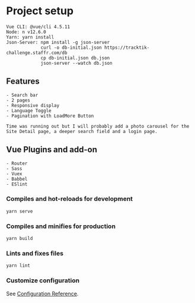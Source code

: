 # Project setup
```
Vue CLI: @vue/cli 4.5.11
Node: n v12.6.0
Yarn: yarn install
Json-Server: npm install -g json-server
             curl -o db-initial.json https://tracktik-challenge.staffr.com/db
             cp db-initial.json db.json
             json-server --watch db.json
```

## Features
```
- Search bar
- 2 pages
- Responsive display
- Language Toggle
- Pagination with LoadMore Button

Time was running out but I will probably add a photo carousel for the Site Detail page, a deeper search field and a login page.
```

## Vue Plugins and add-on
```
- Router
- Sass
- Vuex
- Babbel
- ESlint
```

### Compiles and hot-reloads for development
```
yarn serve
```

### Compiles and minifies for production
```
yarn build
```

### Lints and fixes files
```
yarn lint
```

### Customize configuration
See [Configuration Reference](https://cli.vuejs.org/config/).

